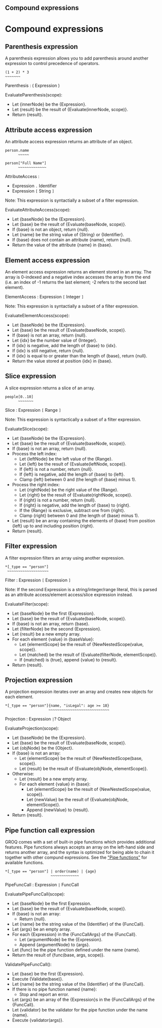 Compound expressions
-------

# Compound expressions

## Parenthesis expression

A parenthesis expression allows you to add parenthesis around another expression to control precedence of operators.

```groq
(1 + 2) * 3
~~~~~~~
```

Parenthesis : ( Expression )

EvaluateParenthesis(scope):

* Let {innerNode} be the {Expression}.
* Let {result} be the result of {Evaluate(innerNode, scope)}.
* Return {result}.

## Attribute access expression

An attribute access expression returns an attribute of an object.

```
person.name
      ~~~~~

person["Full Name"]
      ~~~~~~~~~~~~~
```

AttributeAccess :

* Expression `.` Identifier
* Expression `[` String `]`

Note: This expression is syntactially a subset of a filter expression.

EvaluateAttributeAccess(scope):

* Let {baseNode} be the {Expression}.
* Let {base} be the result of {Evaluate(baseNode, scope)}.
* If {base} is not an object, return {null}.
* Let {name} be the string value of {String} or {Identifier}.
* If {base} does not contain an attribute {name}, return {null}.
* Return the value of the attribute {name} in {base}.

## Element access expression

An element access expression returns an element stored in an array. The array is 0-indexed and a negative index accesses the array from the end (i.e. an index of -1 returns the last element; -2 refers to the second last element).

ElementAccess : Expression `[` Integer `]`

Note: This expression is syntactially a subset of a filter expression.

EvaluateElementAccess(scope):

* Let {baseNode} be the {Expression}.
* Let {base} be the result of {Evaluate(baseNode, scope)}.
* If {base} is not an array, return {null}.
* Let {idx} be the number value of {Integer}.
* If {idx} is negative, add the length of {base} to {idx}.
* If {idx} is still negative, return {null}.
* If {idx} is equal to or greater than the length of {base}, return {null}.
* Return the value stored at position {idx} in {base}.

## Slice expression

A slice expression returns a slice of an array.

```
people[0..10]
      ~~~~~~~
```

Slice : Expression `[` Range `]`

Note: This expression is syntactically a subset of a filter expression.

EvaluateSlice(scope):

* Let {baseNode} be the {Expression}.
* Let {base} be the result of {Evaluate(baseNode, scope)}.
* If {base} is not an array, return {null}.
* Process the left index:
  * Let {leftNode} be the left value of the {Range}.
  * Let {left} be the result of {Evaluate(leftNode, scope)}.
  * If {left} is not a number, return {null}.
  * If {left} is negative, add the length of {base} to {left}.
  * Clamp {left} between 0 and (the length of {base} minus 1).
* Process the right index:
  * Let {rightNode} be the right value of the {Range}.
  * Let {right} be the result of {Evaluate(rightNode, scope)}.
  * If {right} is not a number, return {null}.
  * If {right} is negative, add the length of {base} to {right}.
  * If the {Range} is exclusive, subtract one from {right}.
  * Clamp {right} between 0 and (the length of {base} minus 1).
* Let {result} be an array containing the elements of {base} from position {left} up to and including position {right}.
* Return {result}.

## Filter expression

A filter expression filters an array using another expression.

```
*[_type == "person"]
 ~~~~~~~~~~~~~~~~~~~
```

Filter : Expression `[` Expression `]`

Note: If the second Expression is a string/integer/range literal, this is parsed as an attribute access/element access/slice expression instead.

EvaluateFilter(scope):

* Let {baseNode} be the first {Expression}.
* Let {base} be the result of {Evaluate(baseNode, scope)}.
* If {base} is not an array, return {base}.
* Let {filterNode} be the second {Expression}.
* Let {result} be a new empty array.
* For each element {value} in {baseValue}:
  * Let {elementScope} be the result of {NewNestedScope(value, scope)}.
  * Let {matched} be the result of {Evaluate(filterNode, elementScope)}.
  * If {matched} is {true}, append {value} to {result}.
* Return {result}.

## Projection expression

A projection expression iterates over an array and creates new objects for each element.

```
*[_type == "person"]{name, "isLegal": age >= 18}
                    ~~~~~~~~~~~~~~~~~~~~~~~~~~~~
```

Projection : Expression `|`? Object

EvaluateProjection(scope):

* Let {baseNode} be the {Expression}.
* Let {base} be the result of {Evaluate(baseNode, scope)}.
* Let {objNode} be the {Object}.
* If {base} is not an array:
  * Let {elementScope} be the result of {NewNestedScope(base, scope)}.
  * Let {result} be the result of {Evaluate(objNode, elementScope)}.
* Otherwise:
  * Let {result} be a new empty array.
  * For each element {value} in {base}:
    * Let {elementScope} be the result of {NewNestedScope(value, scope)}.
    * Let {newValue} be the result of {Evaluate(objNode, elementScope)}.
    * Append {newValue} to {result}.
* Return {result}.

## Pipe function call expression

GROQ comes with a set of built-in pipe functions which provides additional features. Pipe functions always accepts an array on the left-hand side and returns another array, and the syntax is optimized for being able to chain it together with other compund expressions. See the ["Pipe functions"](#sec-Pipe-functions) for available functions.

```
*[_type == "person"] | order(name) | {age}
                     ~~~~~~~~~~~~~
```

PipeFuncCall : Expression `|` FuncCall

EvaluatePipeFuncCall(scope):

* Let {baseNode} be the first Expression.
* Let {base} be the result of {Evaluate(baseNode, scope)}.
* If {base} is not an array:
  * Return {null}.
* Let {name} be the string value of the {Identifier} of the {FuncCall}.
* Let {args} be an empty array.
* For each {Expression} in the {FuncCallArgs} of the {FuncCall}.
  * Let {argumentNode} be the {Expression}.
  * Append {argumentNode} to {args}.
* Let {func} be the pipe function defined under the name {name}.
* Return the result of {func(base, args, scope)}.

ValidatePipeFuncCall():

* Let {base} be the first {Expression}.
* Execute {Validate(base)}.
* Let {name} be the string value of the {Identifier} of the {FuncCall}.
* If there is no pipe function named {name}:
  * Stop and report an error.
* Let {args} be an array of the {Expression}s in the {FuncCallArgs} of the {FuncCall}.
* Let {validator} be the validator for the pipe function under the name {name}.
* Execute {validator(args)}.
